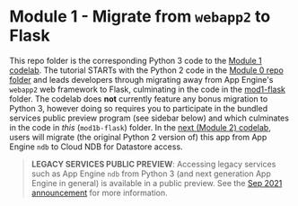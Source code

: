 # Module 1 - Migrate from `webapp2` to Flask

This repo folder is the corresponding Python 3 code to the [Module 1 codelab](http://g.co/codelabs/pae-migrate-flask). The tutorial STARTs with the Python 2 code in the [Module 0 repo folder](/mod0-baseline) and leads developers through migrating away from App Engine's `webapp2` web framework to Flask, culminating in the code in the [mod1-flask](/mod1-flask) folder. The codelab does **not** currently feature any bonus migration to Python 3, however doing so requires you to participate in the bundled services public preview program (see sidebar below) and which culminates in the code in *this* (`mod1b-flask`) folder. In the [next (Module 2) codelab](http://g.co/codelabs/pae-migrate-cloudndb), users will migrate (the original Python 2 version of) this app from App Engine `ndb` to Cloud NDB for Datastore access.

> **LEGACY SERVICES PUBLIC PREVIEW**: Accessing legacy services such as App Engine `ndb` from Python 3 (and next generation App Engine in general) is available in a public preview. See the [Sep 2021 announcement](https://twitter.com/googledevs/status/1445916786755571712) for more information.
